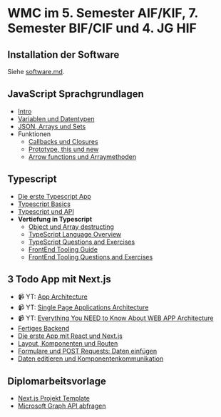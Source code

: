 # WMC im 5. Semester AIF/KIF, 7. Semester BIF/CIF und 4. JG HIF

## Installation der Software

Siehe [software.md](software.md).

## JavaScript Sprachgrundlagen
- [Intro](10_JavaScript/10_ECMAscript.md)
- [Variablen und Datentypen](10_JavaScript/20_Variables.md)
- [JSON, Arrays und Sets](10_JavaScript/30_JSON_Arrays.md)
- Funktionen
  - [Callbacks und Closures](10_JavaScript/40_FunctionsCallback.md)
  - [Prototype, this und new](10_JavaScript/41_FunctionsPrototype.md)
  - [Arrow functions und Arraymethoden](10_JavaScript/42_FunctionsArrowFunctions.md)

## Typescript
- [Die erste Typescript App](./20_Typescript/10_FirstApp.md)
- [Typescript Basics](./20_Typescript/20_TypescriptBasics.md)
- [Typescript und API](./20_Typescript/25_TypescriptWithApi.md)
- **Vertiefung in Typescript**
  - [Object und Array destructing](./20_Typescript/30_Destructing.md)
  - [TypeScript Language Overview](./20_Typescript/40_Typescript_Language.md)
  - [TypeScript Questions and Exercises](./20_Typescript/45_Typescript_Exercises.md)
  - [FrontEnd Tooling Guide](./20_Typescript/50_Frontend_Tooling.md)
  - [FrontEnd Tooling Questions and Exercises](./20_Typescript/55_Frontend_Tooling_Exercises.md)

## 3 Todo App mit Next.js
- 📹 YT: [App Architecture](https://www.youtube.com/watch?v=d1Gd-MGaleE&list=PLUU3EzfPr915ebZONvUVHKm8Bls6D7EgA)
- 📹 YT: [Single Page Applications Architecture](https://www.youtube.com/watch?v=H1NmO3f5oiI&list=PLUU3EzfPr915ebZONvUVHKm8Bls6D7EgA)
- 📹 YT: [Everything You NEED to Know About WEB APP Architecture](https://www.youtube.com/watch?v=sDlCSIDwpDs)
- [Fertiges Backend](30_TodoApp/01_Backend.md)
- [Die erste App mit React und Next.js](30_TodoApp/02_FirstReactApp.md)
- [Layout, Komponenten und Routen](30_TodoApp/10_Layout_Routing.md)
- [Formulare und POST Requests: Daten einfügen](30_TodoApp/20_Add_Form.md)
- [Daten editieren und Komponentenkommunikation](30_TodoApp/30_Edit.adoc)

## Diplomarbeitsvorlage
- [Next.js Projekt Template](./40_DiplomarbeitVorlage/README.md)
- [Microsoft Graph API abfragen](./40_DiplomarbeitVorlage/graph_api.adoc)